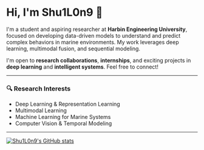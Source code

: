 # Hi, I'm Shu1L0n9 👋

I'm a student and aspiring researcher at **Harbin Engineering University**, focused on developing data-driven models to understand and predict complex behaviors in marine environments. My work leverages deep learning, multimodal fusion, and sequential modeling.

I'm open to **research collaborations**, **internships**, and exciting projects in **deep learning** and **intelligent systems**. Feel free to connect!

---

### 🔍 Research Interests

- Deep Learning & Representation Learning  
- Multimodal Learning  
- Machine Learning for Marine Systems  
- Computer Vision & Temporal Modeling  

---

[![Shu1L0n9's GitHub stats](https://github-readme-stats.vercel.app/api?username=shu1l0n9&show_icons=true&theme=default)](https://github.com/anuraghazra/github-readme-stats)
